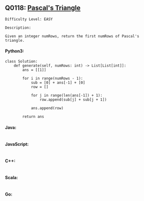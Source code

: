 ## Q0118: [Pascal's Triangle](https://leetcode.com/problems/pascals-triangle/)

```
Difficulty Level: EASY
```

```
Description:

Given an integer numRows, return the first numRows of Pascal's triangle.
```

#### Python3:

```
class Solution:
    def generate(self, numRows: int) -> List[List[int]]:
        ans = [[1]]
        
        for i in range(numRows - 1):
            sub = [0] + ans[-1] + [0]
            row = []
            
            for j in range(len(ans[-1]) + 1):
                row.append(sub[j] + sub[j + 1])
            
            ans.append(row)
        
        return ans
```

#### Java:

```

```

#### JavaScript:

```

```

#### C++:

```

```

#### Scala:

```

```

#### Go:

```

```